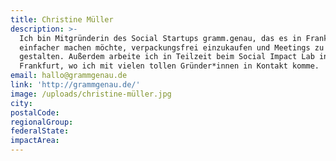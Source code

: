 ```yaml
---
title: Christine Müller
description: >-
  Ich bin Mitgründerin des Social Startups gramm.genau, das es in Frankfurt
  einfacher machen möchte, verpackungsfrei einzukaufen und Meetings zu
  gestalten. Außerdem arbeite ich in Teilzeit beim Social Impact Lab in
  Frankfurt, wo ich mit vielen tollen Gründer*innen in Kontakt komme.
email: hallo@grammgenau.de
link: 'http://grammgenau.de/'
image: /uploads/christine-müller.jpg
city:
postalCode:
regionalGroup:
federalState:
impactArea:
---
```


